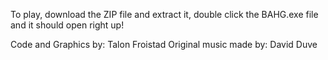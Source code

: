 To play, download the ZIP file and extract it, double click the BAHG.exe file and it should open right up!

Code and Graphics by: Talon Froistad
Original music made by: David Duve
